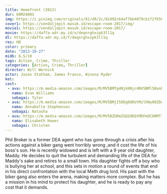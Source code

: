 ```yaml
---
title: Homefront (2013)
dur: 60M2400S
img: https://i.pinimg.com/originals/81/d9/2c/81d92c64af7bb4879cb1f2f6561e9c69.jpg
cover1: https://sendaljepit.masuk.id/escape-room-2017/img/
movie1: https://sendaljepit.masuk.id/escape-room-2017/
movie: https://daffa-adr.my.id/v/deqnrghxzpk3ll1q
dl: https://daffa-adr.my.id/f/deqnrghxzpk3ll1q
res: HD
color: primary
date: "2013-10-27"
midb: 6,5/10
tags: Action, Crime, Thriller
categories: [Action, Crime, Thriller]
director: Will Wernick
actor: Jason Statham, James Franco, Winona Ryder
ket: 
cast:
 - ava: https://m.media-amazon.com/images/M/MV5BMTg4NjU4Njc4NV5BMl5BanBnXkFtZTgwMDA5MzM1NTE@._V1_QL75_UX140_CR0,0,140,140_.jpg
   nama: Evan Williams
   sebagai: Tyler
 - ava: https://m.media-amazon.com/images/M/MV5BMjI5ODg0ODUtMzlhNy00ZDgxLTljZTAtMzcxZThjMzhhNWI4XkEyXkFqcGdeQXVyMzY1ODcxNTI@._V1_QL75_UX140_CR0,12,140,140_.jpg
   nama: Annabelle Stephenson
   sebagai: Natasha
 - ava: https://m.media-amazon.com/images/M/MV5BZGRmZGQ1ODQtMDFmOC00MTI4LWJjZDItMTQzNTc5NzIxOWI4XkEyXkFqcGdeQXVyMTMwMzQ4MjI@._V1_QL75_UX140_CR0,12,140,140_.jpg
   nama: Elisabeth Hower
   sebagai: Christen
---
```


Phil Broker is a former DEA agent who has gone through a crisis after his actions against a biker gang went horribly wrong ,and it cost the life of his boss's son. He is recently widowed and is left with a 9 year old daughter, Maddy. He decides to quit the turbulent and demanding life of the DEA for Maddy's sake and retires to a small town. His daughter fights off a boy who is bullying her at school, and this sets in motion a round of events that end in his direct confrontation with the local Meth drug lord. His past with the biker gang also enters the arena, making matters more complex. But he has a mission in his mind to protect his daughter, and he is ready to pay any cost that it demands.
